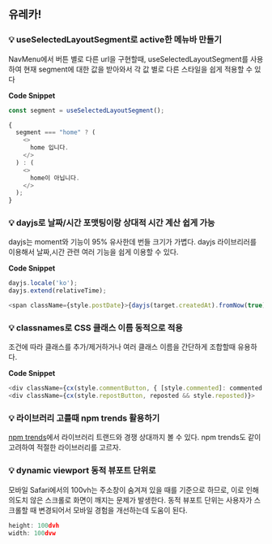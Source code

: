 ## 유레카! 

### 💡 useSelectedLayoutSegment로 active한 메뉴바 만들기

NavMenu에서 버튼 별로 다른 url을 구현할때, useSelectedLayoutSegment를 사용하여 현재 segment에 대한 값을 받아와서 각 값 별로 다른 스타일을 쉽게 적용할 수 있다 <br />

**Code Snippet**

```javascript
const segment = useSelectedLayoutSegment();

{
  segment === "home" ? (
    <>
      home 입니다.
    </>
  ) : (
    <>
      home이 아닙니다.
    </>
  );
}
```

### 💡 dayjs로 날짜/시간 포맷팅이랑 상대적 시간 계산 쉽게 가능
dayjs는 moment와 기능이 95% 유사한데 번들 크기가 가볍다. dayjs 라이브리러를 이용해서 날짜,시간 관련 여러 기능을 쉽게 이용할 수 있다. <br />

**Code Snippet**
```javascript
dayjs.locale('ko');
dayjs.extend(relativeTime);

<span className={style.postDate}>{dayjs(target.createdAt).fromNow(true)}</span>
```

### 💡 classnames로 CSS 클래스 이름 동적으로 적용
 조건에 따라 클래스를 추가/제거하거나 여러 클래스 이름을 간단하게 조합할때 유용하다. <br />

**Code Snippet**
```javascript
<div className={cx(style.commentButton, { [style.commented]: commented })}>
<div className={cx(style.repostButton, reposted && style.reposted)}>
```

### 💡 라이브러리 고를때 npm trends 활용하기
[npm trends](https://npmtrends.com/)에서 라이브러리 트랜드와 경쟁 상대까지 볼 수 있다. npm trends도 같이 고려하여 적절한 라이브러리를 고르자. 

### 💡 dynamic viewport 동적 뷰포트 단위로 
모바일 Safari에서의 100vh는 주소창이 숨겨져 있을 때를 기준으로 하므로, 이로 인해 의도치 않은 스크롤로 화면이 깨지는 문제가 발생한다. 동적 뷰포트 단위는 사용자가 스크롤할 때 변경되어서 모바일 경험을 개선하는데 도움이 된다.
```javascript
height: 100dvh
width: 100dvw
```